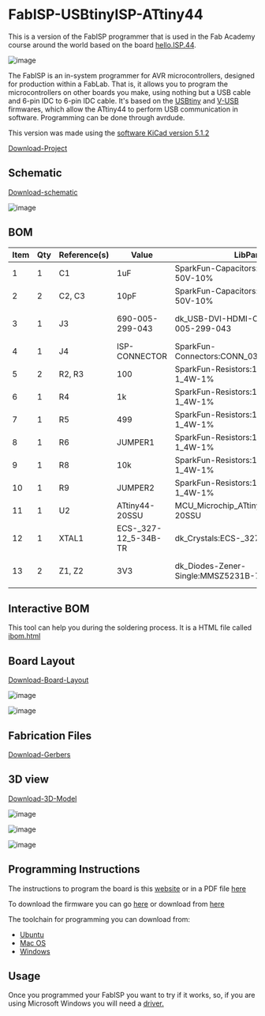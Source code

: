 # FabISP-USBtinyISP-ATtiny44
This is a version of the FabISP programmer that is used in the Fab Academy course around the world based on the board [hello.ISP.44](http://academy.cba.mit.edu/classes/embedded_programming/index.html#programmers).

![image](USBtiny-ISP-Programmer-ATtiny44/Images-Reference/hello.ISP.44.svg)

The FabISP is an in-system programmer for AVR microcontrollers, designed for production within a FabLab. That is, it allows you to program the microcontrollers on other boards you make, using nothing but a USB cable and 6-pin IDC to 6-pin IDC cable. It's based on the [USBtiny](https://dicks.home.xs4all.nl/avr/usbtiny/) and [V-USB](www.obdev.at/products/vusb/) firmwares, which allow the ATtiny44 to perform USB communication in software. Programming can be done through avrdude. 

This version was made using the [software KiCad version 5.1.2](https://kicad-pcb.org/)

[Download-Project](USBtiny-ISP-Programmer-ATtiny44/USBtiny-ISP-Programme-ATtiny44.pro)

## Schematic

[Download-schematic](USBtiny-ISP-Programmer-ATtiny44/USBtiny-ISP-Programme-ATtiny44.sch)

![image](USBtiny-ISP-Programmer-ATtiny44/Images-Schematic/Schematic-Layout.svg)

## BOM

Item|Qty|Reference(s)|Value|LibPart|Footprint|Datasheet|Category
-|-|-|-|-|-|-|-
1	|1	|C1	|1uF	|SparkFun-Capacitors:1.0UF-1206-50V-10%	|1206
2	|2	|C2, C3	|10pF	|SparkFun-Capacitors:1.0UF-1206-50V-10%	|1206
3	|1	|J3	|690-005-299-043	|dk_USB-DVI-HDMI-Connectors:690-005-299-043	|digikey-footprints:USB_Mini_B_Female_690-005-299-043	|http://files.edac.net/690-005-299-043.pdf	|Connectors, Interconnects
4	|1	|J4	|ISP-CONNECTOR	|SparkFun-Connectors:CONN_03X2FEMALE_SMD	|2X3_SMD
5	|2	|R2, R3	|100	|SparkFun-Resistors:10OHM-1206-1_4W-1%	|1206
6	|1	|R4	|1k	|SparkFun-Resistors:10OHM-1206-1_4W-1%	|1206
7	|1	|R5	|499	|SparkFun-Resistors:10OHM-1206-1_4W-1%	|1206
8	|1	|R6	|JUMPER1	|SparkFun-Resistors:10OHM-1206-1_4W-1%	|1206
9	|1	|R8	|10k	|SparkFun-Resistors:10OHM-1206-1_4W-1%	|1206
10	|1	|R9	|JUMPER2	|SparkFun-Resistors:10OHM-1206-1_4W-1%	|1206
11	|1	|U2	|ATtiny44-20SSU	|MCU_Microchip_ATtiny:ATtiny44-20SSU	|Package_SO:SOIC-14_3.9x8.7mm_P1.27mm	|http://ww1.microchip.com/downloads/en/DeviceDoc/doc8006.pdf
12	|1	|XTAL1	|ECS-_327-12_5-34B-TR	|dk_Crystals:ECS-_327-12_5-34B-TR	|digikey-footprints:SMD-2_3.2x1.5mm	|http://www.ecsxtal.com/store/pdf/ecx-31b.pdf	|Crystals, Oscillators, Resonators
13	|2	|Z1, Z2	|3V3	|dk_Diodes-Zener-Single:MMSZ5231B-7-F	|digikey-footprints:SOD-123	|https://www.diodes.com/assets/Datasheets/ds18010.pdf	|Discrete Semiconductor Products

## Interactive BOM

This tool can help you during the soldering process.
It is a HTML file called [ibom.html](USBtiny-ISP-Programmer-ATtiny44/bom/ibom.html)

## Board Layout 

[Download-Board-Layout](USBtiny-ISP-Programmer-ATtiny44/USBtiny-ISP-Programmer-ATtiny44.kicad_pcb)

![image](USBtiny-ISP-Programmer-ATtiny44/Images-Board/Board-Layout.svg)

![image](USBtiny-ISP-Programmer-ATtiny44/Images-Board/USBtiny-ISP-Programmer-ATtiny44-F_SilkS-Paste-Mask-Fab-Cu.svg)

## Fabrication Files

[Download-Gerbers](USBtiny-ISP-Programmer-ATtiny44/Gerber/USBtiny-ISP-Programme-ATtiny44-Gerber.zip)

## 3D view

[Download-3D-Model](USBtiny-ISP-Programmer-ATtiny44/3D-Model/USBtiny-ISP-Programmer-ATtiny44.step)

![image](USBtiny-ISP-Programmer-ATtiny44/Images-Board/Board-Layout-01.svg)

![image](USBtiny-ISP-Programmer-ATtiny44/Images-Board/Board-Layout-02.svg)

![image](USBtiny-ISP-Programmer-ATtiny44/Images-Board/Board-Layout-03.svg)

## Programming Instructions

The instructions to program the board is this [website](http://archive.fabacademy.org/archives/2016/doc/programming_FabISP.html) or in a PDF file [here](USBtiny-ISP-Programmer-ATtiny44/Firmware-Instructions/USBtiny-ISP-Programmer-ATtiny44-ProgrammingInstructions.pdf)

To download the firmware you can go [here](http://academy.cba.mit.edu/classes/embedded_programming/firmware.zip) or download from [here](USBtiny-ISP-Programmer-ATtiny44/Firmware-Instructions/firmware.zip)

The toolchain for programming you can download from:
- [Ubuntu](http://ubuntuhandbook.org/index.php/2017/01/install-avrdude-6-4-ubuntu-16-04/)
- [Mac OS](https://www.ladyada.net/learn/avr/setup-mac.html)
- [Windows](https://www.ladyada.net/learn/avr/setup-win.html)

## Usage

Once you programmed your FabISP you want to try if it works, so, if you are using Microsoft Windows you will need a [driver.](https://learn.adafruit.com/usbtinyisp/drivers)

